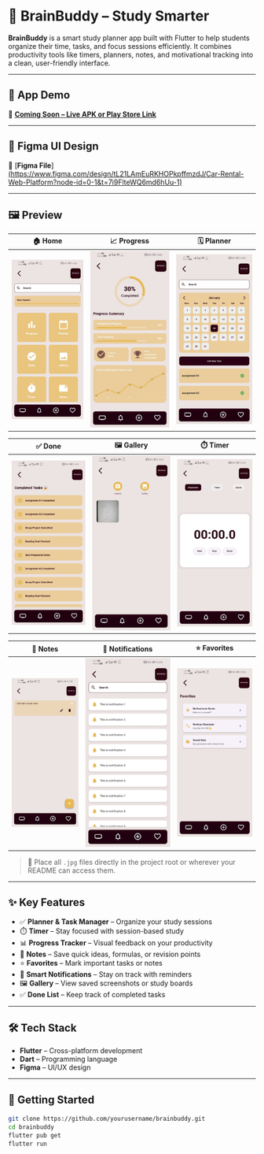 # 🧠 BrainBuddy – Study Smarter

**BrainBuddy** is a smart study planner app built with Flutter to help students organize their time, tasks, and focus sessions efficiently. It combines productivity tools like timers, planners, notes, and motivational tracking into a clean, user-friendly interface.

---

## 📱 App Demo

🚀 [**Coming Soon – Live APK or Play Store Link**](#)

---

## 🎨 Figma UI Design

🎨 [**Figma File**][(https://www.figma.com/design/tL21LAmEuRKHOPkpffmzdJ/Car-Rental-Web-Platform?node-id=0-1&t=7i9FlteWQ6md6hUu-1)](https://www.figma.com/design/WIy8YljNflcyJJvwZy87ox/Study-Buddy?node-id=0-1&t=Aa1h6s9qOz3HgXD1-1)

---

## 🖼️ Preview

| 🏠 Home | 📈 Progress | 🗓️ Planner |
|--------|------------|-------------|
| ![Home](screenshots/home.jpg) | ![Progress](screenshots/progress.jpg) | ![Planner](screenshots/planner.jpg) |

| ✅ Done | 🖼️ Gallery | ⏱️ Timer |
|--------|------------|------------|
| ![Done](screenshots/done.jpg) | ![Gallery](screenshots/gallery.jpg) | ![Timer](screenshots/timer.jpg) |

| 📝 Notes | 🔔 Notifications | ⭐ Favorites |
|-----------|------------------|--------------|
| ![Notes](screenshots/notes.jpg) | ![Notifications](screenshots/notifications.jpg) | ![Favorites](screenshots/favorite.jpg) |

> 📁 Place all `.jpg` files directly in the project root or wherever your README can access them.

---

## ✨ Key Features

- ✅ **Planner & Task Manager** – Organize your study sessions  
- ⏱️ **Timer** – Stay focused with session-based study  
- 📊 **Progress Tracker** – Visual feedback on your productivity  
- 📝 **Notes** – Save quick ideas, formulas, or revision points  
- ⭐ **Favorites** – Mark important tasks or notes  
- 🔔 **Smart Notifications** – Stay on track with reminders  
- 🖼️ **Gallery** – View saved screenshots or study boards  
- ✅ **Done List** – Keep track of completed tasks  

---

## 🛠️ Tech Stack

- **Flutter** – Cross-platform development  
- **Dart** – Programming language    
- **Figma** – UI/UX design  

---

## 🚀 Getting Started

```bash
git clone https://github.com/yourusername/brainbuddy.git
cd brainbuddy
flutter pub get
flutter run
